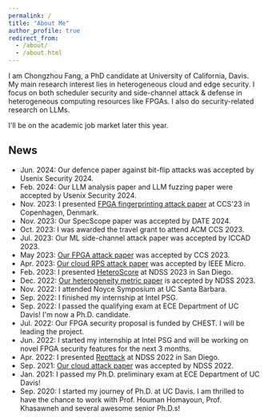 ```yaml
---
permalink: /
title: "About Me"
author_profile: true
redirect_from: 
  - /about/
  - /about.html
---
```


I am Chongzhou Fang, a PhD candidate at University of California, Davis. My main research interest lies in heterogeneous cloud and edge security. I focus on both scheduler security and side-channel attack &amp; defense in heterogeneous computing resources like FPGAs. I also do security-related research on LLMs.

I'll be on the academic job market later this year.

## News
- Jun. 2024: Our defence paper against bit-flip attacks was accepted by Usenix Security 2024.
- Feb. 2024: Our LLM analysis paper and LLM fuzzing paper were accepted by Usenix Security 2024.
- Nov. 2023: I presented [FPGA fingerprinting attack paper](https://chongzhoufang.github.io/files/CCS2023slides.pdf) at CCS'23 in Copenhagen, Denmark.
- Nov. 2023: Our SpecScope paper was accepted by DATE 2024.
- Oct. 2023: I was awarded the travel grant to attend ACM CCS 2023.
- Jul. 2023: Our ML side-channel attack paper was accepted by ICCAD 2023.
- May 2023: [Our FPGA attack paper](https://dl.acm.org/doi/10.1145/3576915.3616606) was accepted by CCS 2023.
- Apr. 2023: [Our cloud RPS attack paper](https://ieeexplore.ieee.org/abstract/document/10155235) was accepted by IEEE Micro.
- Feb. 2023: I presented [HeteroScore](https://chongzhoufang.github.io/files/NDSS2023slides.pdf) at NDSS 2023 in San Diego.
- Dec. 2022: [Our heterogeneity metric paper](https://www.ndss-symposium.org/ndss-paper/heteroscore-evaluating-and-mitigating-cloud-security-threats-brought-by-heterogeneity/) is accepted by NDSS 2023.
- Nov. 2022: I attended Noyce Symposium at UC Santa Barbara.
- Sep. 2022: I finished my internship at Intel PSG.
- Sep. 2022: I passed the qualifying exam at ECE Department of UC Davis! I'm now a Ph.D. candidate.
- Jul. 2022: Our FPGA security proposal is funded by CHEST. I will be leading the project.
- Jun. 2022: I started my internship at Intel PSG and will be working on novel FPGA security features for the next 3 months.
- Apr. 2022: I presented [Repttack](https://chongzhoufang.github.io/files/NDSS2022slides.pdf) at NDSS 2022 in San Diego.
- Sep. 2021: [Our cloud attack paper](https://www.ndss-symposium.org/ndss-paper/auto-draft-237/) was accepted by NDSS 2022.
- Jan. 2021: I passed my Ph.D. preliminary exam at ECE Department of UC Davis!
- Sep. 2020: I started my journey of Ph.D. at UC Davis. I am thrilled to have the chance to work with Prof. Houman Homayoun, Prof. Khasawneh and several awesome senior Ph.D.s!
